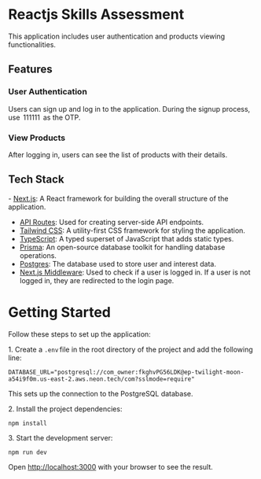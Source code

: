 # Reactjs Skills Assessment

This application includes user authentication and products viewing functionalities.

## Features

### User Authentication

Users can sign up and log in to the application. During the signup process, use ⁠ 111111 ⁠ as the OTP. 

### View Products

After logging in, users can see the list of products with their details.

## Tech Stack

⁠- [Next.js](https://nextjs.org): A React framework for building the overall structure of the application.
- ⁠[API Routes](https://nextjs.org/docs/api-routes/introduction): Used for creating server-side API endpoints.
- ⁠[Tailwind CSS](https://tailwindcss.com): A utility-first CSS framework for styling the application.
- ⁠[TypeScript](https://www.typescriptlang.org/): A typed superset of JavaScript that adds static types.
- ⁠[Prisma](https://prisma.io): An open-source database toolkit for handling database operations.
- ⁠[Postgres](https://www.postgresql.org/): The database used to store user and interest data.
- ⁠[Next.js Middleware](https://nextjs.org/docs/middleware): Used to check if a user is logged in. If a user is not logged in, they are redirected to the login page.

# Getting Started

Follow these steps to set up the application:

1.⁠ ⁠Create a ⁠`.env` ⁠file in the root directory of the project and add the following line:

    
    DATABASE_URL="postgresql://com_owner:fkghvPG56LDK@ep-twilight-moon-a54i9f0m.us-east-2.aws.neon.tech/com?sslmode=require"
    

This sets up the connection to the PostgreSQL database.

2.⁠ ⁠Install the project dependencies:

    
    npm install
    

3.⁠ ⁠Start the development server:

    npm run dev

Open [http://localhost:3000](http://localhost:3000) with your browser to see the result.